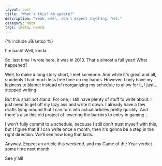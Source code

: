 ```yaml
---
layout: post
title: "What's this? An update?"
description: "Yeah, well, don't expect anything. Yet."
category: Meta
tags: [meta, news]
---
```

{% include JB/setup %}

I'm back! Well, kinda.

<!-- more -->

So, last time I wrote here, it was in 2013. That's almost a full year! What happened?

Well, to make a long story short, I met someone. And while it's great and all, suddenly I had much less free time on my hands. However, I only have my laziness to blame: instead of reorganizing my schedule to allow for it, I just... stopped writing.

But this shall not stand! For one, I still have plenty of stuff to write about. I just need to get off my lazy ass and write it down. I already have a few drafts lying around that I can turn into actual articles pretty quickly. And there's also this old project of lowering the barriers to entry in gaming...

I won't fully commit to a schedule, because I still don't trust myself with this, but I figure that if I can write once a month, then it's gonna be a step in the right direction. We'll see how long that lasts.

Anyway. Expect an article this weekend, and my Game of the Year verdict some time next month.

See y'all!